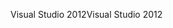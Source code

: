 <span data-ttu-id="ac2ab-101">Visual Studio 2012</span><span class="sxs-lookup"><span data-stu-id="ac2ab-101">Visual Studio 2012</span></span>